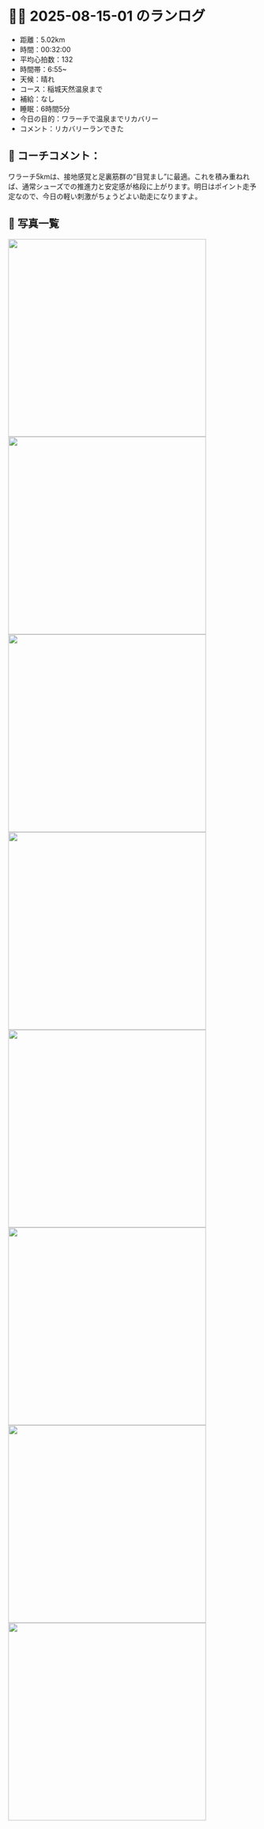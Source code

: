 # 🏃‍♂️ 2025-08-15-01 のランログ

- 距離：5.02km
- 時間：00:32:00
- 平均心拍数：132
- 時間帯：6:55~
- 天候：晴れ
- コース：稲城天然温泉まで
- 補給：なし
- 睡眠：6時間5分
- 今日の目的：ワラーチで温泉までリカバリー
- コメント：リカバリーランできた

## 📝 コーチコメント：
ワラーチ5kmは、接地感覚と足裏筋群の“目覚まし”に最適。これを積み重ねれば、通常シューズでの推進力と安定感が格段に上がります。明日はポイント走予定なので、今日の軽い刺激がちょうどよい助走になりますよ。

## 📸 写真一覧
<img src="{{ '/images/2025-08-15-01/0F66A5B5-28DD-4FE3-89CF-9619460E15E5.JPG' | relative_url }}" width="400" />
<img src="{{ '/images/2025-08-15-01/IMG_5198.PNG' | relative_url }}" width="400" />
<img src="{{ '/images/2025-08-15-01/IMG_5199.PNG' | relative_url }}" width="400" />
<img src="{{ '/images/2025-08-15-01/IMG_5205.PNG' | relative_url }}" width="400" />
<img src="{{ '/images/2025-08-15-01/IMG_5206.PNG' | relative_url }}" width="400" />
<img src="{{ '/images/2025-08-15-01/IMG_5207.PNG' | relative_url }}" width="400" />
<img src="{{ '/images/2025-08-15-01/IMG_5208.PNG' | relative_url }}" width="400" />
<img src="{{ '/images/2025-08-15-01/IMG_5209.PNG' | relative_url }}" width="400" />
